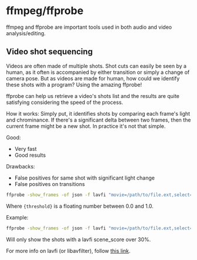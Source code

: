 # ffmpeg/ffprobe

ffmpeg and ffprobe are important tools used in both audio and video analysis/editing.

## Video shot sequencing
Videos are often made of multiple shots. Shot cuts can easily be seen by a human, as it often is accompanied by either transition or simply a change of camera pose. But as videos are made for human, how could we identify these shots with a program? Using the amazing ffprobe!

ffprobe can help us retrieve a video's shots list and the results are quite satisfying considering the speed of the process.

How it works:
Simply put, it identifies shots by comparing each frame's light and chrominance. If there's a significant delta between two frames, then the current frame might be a new shot.
In practice it's not that simple.

Good:
- Very fast
- Good results

Drawbacks:
- False positives for same shot with significant light change
- False positives on transitions

```bash
ffprobe -show_frames -of json -f lavfi "movie=/path/to/file.ext,select=gt(scene,{threshold})"
```

Where `{threshold}` is a floating number between 0.0 and 1.0.

Example:

```bash
ffprobe -show_frames -of json -f lavfi "movie=/path/to/file.ext,select=gt(scene,0.3)"
```

Will only show the shots with a lavfi scene_score over 30%.

For more info on lavfi (or libavfilter), follow [this link](https://www.linux-magazine.com/Issues/2018/207/Tutorials-FFmpeg-Devices#:~:text=FFmpeg's%20lavfi%20\(short%20for%20libavfilter,streams%20out%20of%20thin%20air.).
